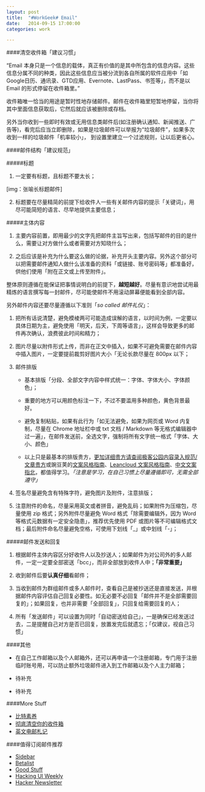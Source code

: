 ```yaml
---
layout: post
title:  "#WorkGeek# Email"
date:   2014-09-15 17:00:00
categories: work

---
```

 

####清空收件箱「建议习惯」

“Email 本身只是一个信息的载体，真正有价值的是其中所包含的信息内容。这些信息分属不同的种类，因此这些信息应当被分流到各自所属的软件应用中「如 Google日历、通讯录、GTD应用、Evernote、LastPass、书签等」，而不是以 Email 的形式停留在收件箱里。”

收件箱唯一恰当的用途是暂时性地存储邮件。邮件在收件箱里短暂地停留，当你将其中里面信息获取后，它然后就应该被删除或存档。

另外当你收到一些即时有效或无用信息类邮件后(如注册确认通知、新闻推送、广告等)，看完后应当立即删除，如果是垃圾邮件可以举报为“垃圾邮件”，如果多次收到一样的垃圾邮件「机率较小」， 到设置里建立一个过滤规则，让以后更省心。

####邮件结构「建议规范」

#####标题

1. 一定要有标题，且标题不要太长；

[img：张喻长标题邮件]

2. 标题要在尽量精简的前提下给收件人一些有关邮件内容的提示「关键词」，用尽可能简短的语言、尽早地提供主要信息；

#####主体内容

1. 主要内容前置，即用最少的文字先把邮件主旨写出来，包括写邮件的目的是什么，需要让对方做什么或者需要对方知晓什么；

2. 之后应该是补充为什么要这么做的论据，补充开头主要内容。另外这个部分可以把需要邮件通知人做什么该准备的资料「或链接、账号密码等」都准备好，供他们使用「附在正文或上传至附件」。

整体原则遵循在能保证把事情说明白的前提下，**越短越好**。尽量有意识地尝试用最精炼的语言撰写每一封邮件，尽可能使邮件不用滚动屏幕便能看到全部内容。

另外邮件内容还要尽量遵循以下准则「*so called 邮件礼仪*」：

1. 把所有话说清楚，避免模棱两可可能造成误解的语言，以时间为例，一定要以具体日期为主，避免使用「明天，后天，下周等语言」，这样会导致更多的邮件再次确认，浪费彼此时间和精力；

2. 图片尽量以附件形式上传，而非在正文中插入，如果不可避免需要在邮件内容中插入图片，一定要提前裁剪好图片大小「无论长款尽量在 800px 以下；

3. 邮件排版

    - 基本排版「分段、全部文字内容中样式统一：字体、字体大小、字体颜色」；

    - 重要的地方可以用颜色标注一下，不过不要滥用多种颜色，黄色背景最好。

    - 避免复制粘贴，如果有此行为「如无法避免，如果为网页或 Word 内复制，尽量在 Chrome 地址栏中或 txt 文档 / Markdown 等无格式编辑器中过一遍」，在邮件发送前，全选文字，强制将所有文字统一格式「字体、大小、颜色」
    
    - 以上只是最基本的排版贵方，[更加详细贵方请查阅极客公园内容录入规范/文章贵方](https://gitcafe.com/jyconan/Geekpark_Standard/blob/master/writing_standards.md)或豌豆荚的[文案风格指南](https://github.com/wjp2013/the_room_of_exercises/blob/master/guides/%E8%B1%8C%E8%B1%86%E8%8D%9A%E6%96%87%E6%A1%88%E9%A3%8E%E6%A0%BC%E6%8C%87%E5%8D%97.md)、[Leancloud 文案风格指南](http://open.avoscloud.com/copywriting-style-guide.html)、[中文文案指北](https://github.com/sparanoid/chinese-copywriting-guidelines)，都值得学习。*「注意是学习，在自己习惯上尽量遵循即可，无需全部遵守」*

4. 签名尽量避免含有特殊字符，避免图片及附件，注意排版；

5. 注意附件的命名，尽量采用英文或者拼音，避免乱码；如果附件为压缩包，尽量使用 zip 格式；另外附件尽量避免 Word 格式「除需要编辑外，因为 Word 等格式元数据有一定安全隐患」，推荐优先使用 PDF 或图片等不可编辑格式文档；最后附件命名尽量避免空格，可使用下划线「_」或中划线「-」；

#####邮件发送和回复

1. 根据邮件主体内容区分好收件人以及抄送人；如果邮件为对公司外的多人邮件，一定一定要全部密送「bcc」，而非全部放到收件人中；**「非常重要」**

2. 收到邮件后要**认真仔细**看邮件；

3. 当收到邮件为群组邮件或多人邮件时，查看自己是被抄送还是直接发送，并根据邮件内容评估自己回复必要性。如无必要不必回复「邮件并不是全部需要回复的」；如果回复，也并非需要「全部回复」，只回复给需要回复的人；

4. 所有「发送邮件」可以设置为同时「自动密送给自己」，一是确保已经发送过去，二是提醒自己对方是否已回复，放置发完后就遗忘；「仅建议，视自己习惯」


####其他

- 在自己工作邮箱以及个人邮箱外，还可以再申请一个注册邮箱，专门用于注册临时账号用，可以防止额外垃圾邮件进入到工作邮箱以及个人主力邮箱；

- 待补充

- 待补充


####More Stuff

- [比特素养](http://book.douban.com/subject/20471142/)
- [彻底清空你的收件箱](http://www.geekpark.net/topics/157123)
- [英文电邮札记](http://www.15yan.com/story/f5oNfnxCDBe/)


####值得订阅邮件推荐


- [Sidebar](http://sidebar.io/)
- [Betalist](http://betalist.com/)
- [Good Stuff](http://tinyletter.com/disinfeqt)
- [Hacking UI Weekly](http://hackingui.com/)
- [Hacker Newsletter](http://www.hackernewsletter.com/)





